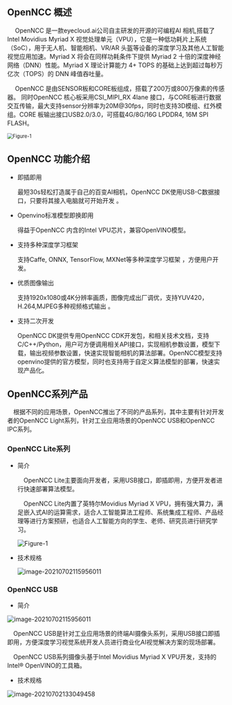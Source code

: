 ## OpenNCC 概述
&emsp; OpenNCC 是一款eyecloud.ai公司自主研发的开源的可编程AI 相机,搭载了Intel Movidius Myriad X 视觉处理单元（VPU），它是一种低功耗片上系统（SoC），用于无人机、智能相机、VR/AR 头盔等设备的深度学习及其他人工智能视觉应用加速。Myriad X 将会在同样功耗条件下提供 Myriad 2 十倍的深度神经网络（DNN）性能。Myriad X 理论计算能力 4+ TOPS 的基础上达到超过每秒万亿次（TOPS）的 DNN 峰值吞吐量。 

&emsp; OpenNCC 是由SENSOR板和CORE板组成，搭载了200万或800万像素的传感器。 同时OpenNCC 核心板采用CSI_MIPI_RX 4lane 接口，与CORE板进行数据交互传输，最大支持sensor分辨率为20M@30fps，同时也支持3D模组、红外模组。CORE 板输出接口USB2.0/3.0，可搭载4G/8G/16G LPDDR4, 16M SPI FLASH。 

  <img src="/openncc/docimg/ch/HardwareF_1.png" alt="Figure-1" style="zoom:80%;" />

## OpenNCC 功能介绍  
* 即插即用  

  最短30s轻松打造属于自己的百变AI相机，OpenNCC DK使用USB-C数据接口，只要将其接入电脑就可开始开发 。

* Openvino标准模型即换即用  

  得益于OpenNCC 内含的Intel VPU芯片，兼容OpenVINO模型。

* 支持多种深度学习框架  

  支持Caffe, ONNX, TensorFlow, MXNet等多种深度学习框架 ，方便用户开发。

* 优质图像输出  

  支持1920x1080或4K分辨率画质，图像完成出厂调优，支持YUV420，H.264,MJPEG多种视频格式输出  。

* 支持二次开发  

  OpenNCC DK提供专用OpenNCC CDK开发包，和相关技术文档，支持C/C++/Python，用户可方便调用相关API接口，实现相机参数设置，模型下载，输出视频参数设置，快速实现智能相机的算法部署。OpenNCC模型支持openvino提供的官方模型，同时也支持用于自定义算法模型的部署，快速实现产品化。   

## OpenNCC系列产品

​		&emsp;根据不同的应用场景，OpenNCC推出了不同的产品系列，其中主要有针对开发者的OpenNCC Light系列，针对工业应用场景的OpenNCC USB和OpenNCC IPC系列。

### OpenNCC Lite系列

* 简介

  &emsp;OpenNCC Lite主要面向开发者，采用USB接口，即插即用，方便开发者进行快速部署算法模型。

  &emsp;OpenNCC Lite内置了英特尔Movidius Myriad X VPU，拥有强大算力，满足嵌入式AI的运算需求，适合人工智能算法工程师、系统集成工程师、产品经理等进行方案预研，也适合人工智能方向的学生、老师、研究员进行研究学习。

  ![Figure-1](/openncc/docimg/ch/OpenNCC_Lite2.png)

* 技术规格

  ![image-20210702115956011](/openncc/docimg/ch/OpenLiteguige.png)

### OpenNCC USB

* 简介

![image-20210702115956011](/openncc/docimg/ch/OpenNccUsb.png)

&emsp;OpenNCC USB是针对工业应用场景的终端AI摄像头系列，采用USB接口即插即用，方便深度学习视觉系统开发人员进行商业化AI视觉解决方案的现场部署。

&emsp;OpenNCC USB系列摄像头基于Intel Movidius Myriad X VPU开发，支持的Intel® OpenVINO的工具箱。

* 技术规格

![image-20210702133049458](/openncc/docimg/ch/OpenUSBguige.png)

